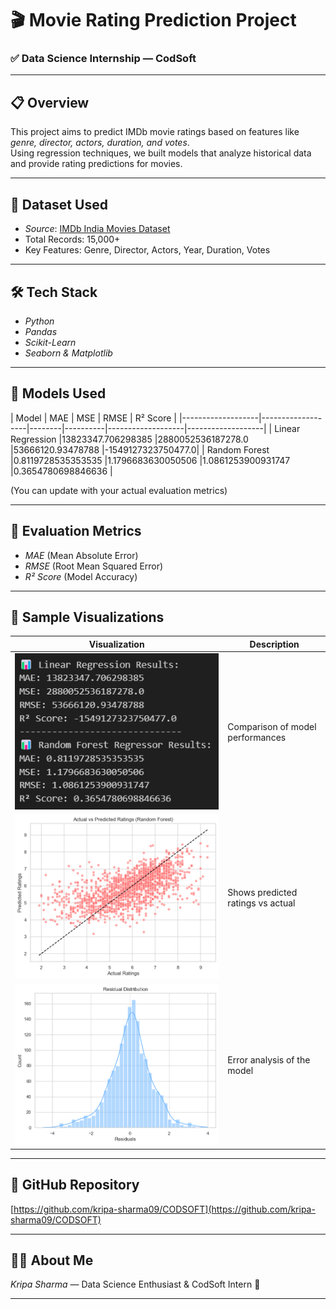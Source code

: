 # 🎬 Movie Rating Prediction Project  
### ✅ Data Science Internship — CodSoft  

---

## 📋 Overview  

This project aims to predict IMDb movie ratings based on features like *genre, director, actors, duration, and votes*.  
Using regression techniques, we built models that analyze historical data and provide rating predictions for movies.  

---

## 📂 Dataset Used  

- *Source*: [IMDb India Movies Dataset](https://www.kaggle.com/datasets/adrianmcmahon/imdb-india-movies)  
- Total Records: 15,000+  
- Key Features: Genre, Director, Actors, Year, Duration, Votes  

---

## 🛠 Tech Stack  

- *Python*  
- *Pandas*  
- *Scikit-Learn*  
- *Seaborn & Matplotlib*  

---

## 🤖 Models Used  
| Model             | MAE               | MSE               |  RMSE             | R² Score          |
|-------------------|-------------------|--------|----------|-------------------|-------------------|
| Linear Regression |13823347.706298385 |2880052536187278.0 |53666120.93478788  |-1549127323750477.0|
| Random Forest     |0.8119728535353535 |1.1796683630050506 |1.0861253900931747 |0.3654780698846636 |

(You can update with your actual evaluation metrics)  

---

## 🎯 Evaluation Metrics  

- *MAE* (Mean Absolute Error)  
- *RMSE* (Root Mean Squared Error)  
- *R² Score* (Model Accuracy)  

---

## 📸 Sample Visualizations  

  

| Visualization                              | Description                       |
|--------------------------------------------|-----------------------------------|
|![](./Screenshots/Model_Results.png )       | Comparison of model performances  |
| ![](./Screenshots/Actual_vs_Predicted.png )| Shows predicted ratings vs actual |
| ![](./Screenshots/Residual_plot.png )      | Error analysis of the model       |

---

## 🔗 GitHub Repository  

[https://github.com/kripa-sharma09/CODSOFT](https://github.com/kripa-sharma09/CODSOFT)  

---

## 👩‍💻 About Me  

*Kripa Sharma* — Data Science Enthusiast & CodSoft Intern 💖  

---